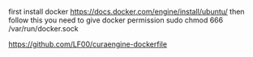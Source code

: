 first install docker
https://docs.docker.com/engine/install/ubuntu/
then follow this
you need to give docker permission
sudo chmod 666 /var/run/docker.sock

https://github.com/LF00/curaengine-dockerfile
